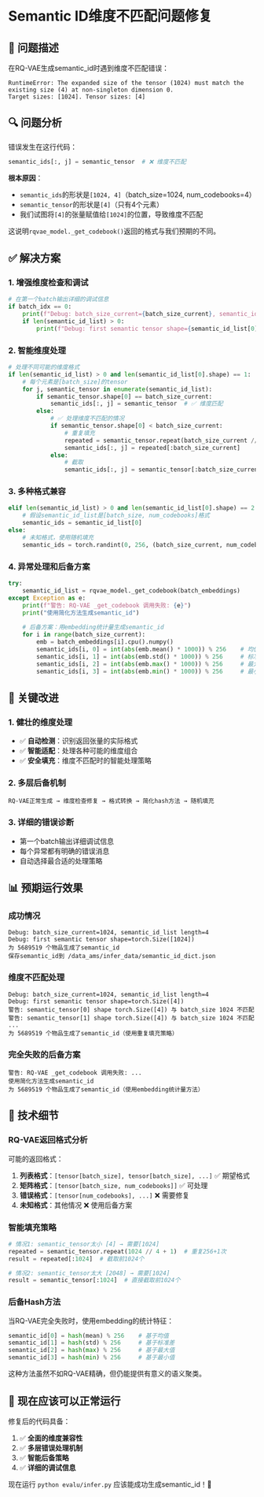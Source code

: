 # Semantic ID维度不匹配问题修复

## 🐛 问题描述

在RQ-VAE生成semantic_id时遇到维度不匹配错误：
```
RuntimeError: The expanded size of the tensor (1024) must match the existing size (4) at non-singleton dimension 0. 
Target sizes: [1024]. Tensor sizes: [4]
```

## 🔍 问题分析

错误发生在这行代码：
```python
semantic_ids[:, j] = semantic_tensor  # ❌ 维度不匹配
```

**根本原因**：
- `semantic_ids`的形状是`[1024, 4]`（batch_size=1024, num_codebooks=4）
- `semantic_tensor`的形状是`[4]`（只有4个元素）
- 我们试图将`[4]`的张量赋值给`[1024]`的位置，导致维度不匹配

这说明`rqvae_model._get_codebook()`返回的格式与我们预期的不同。

## ✅ 解决方案

### 1. **增强维度检查和调试**
```python
# 在第一个batch输出详细的调试信息
if batch_idx == 0:
    print(f"Debug: batch_size_current={batch_size_current}, semantic_id_list length={len(semantic_id_list)}")
    if len(semantic_id_list) > 0:
        print(f"Debug: first semantic tensor shape={semantic_id_list[0].shape}")
```

### 2. **智能维度处理**
```python
# 处理不同可能的维度格式
if len(semantic_id_list) > 0 and len(semantic_id_list[0].shape) == 1:
    # 每个元素是[batch_size]的tensor
    for j, semantic_tensor in enumerate(semantic_id_list):
        if semantic_tensor.shape[0] == batch_size_current:
            semantic_ids[:, j] = semantic_tensor  # ✅ 维度匹配
        else:
            # ✅ 处理维度不匹配的情况
            if semantic_tensor.shape[0] < batch_size_current:
                # 重复填充
                repeated = semantic_tensor.repeat(batch_size_current // semantic_tensor.shape[0] + 1)
                semantic_ids[:, j] = repeated[:batch_size_current]
            else:
                # 截取
                semantic_ids[:, j] = semantic_tensor[:batch_size_current]
```

### 3. **多种格式兼容**
```python
elif len(semantic_id_list) > 0 and len(semantic_id_list[0].shape) == 2:
    # 假设semantic_id_list是[batch_size, num_codebooks]格式
    semantic_ids = semantic_id_list[0]
else:
    # 未知格式，使用随机填充
    semantic_ids = torch.randint(0, 256, (batch_size_current, num_codebooks), dtype=torch.long, device=batch_embeddings.device)
```

### 4. **异常处理和后备方案**
```python
try:
    semantic_id_list = rqvae_model._get_codebook(batch_embeddings)
except Exception as e:
    print(f"警告: RQ-VAE _get_codebook 调用失败: {e}")
    print("使用简化方法生成semantic_id")
    
    # 后备方案：用embedding统计量生成semantic_id
    for i in range(batch_size_current):
        emb = batch_embeddings[i].cpu().numpy()
        semantic_ids[i, 0] = int(abs(emb.mean() * 1000)) % 256    # 均值
        semantic_ids[i, 1] = int(abs(emb.std() * 1000)) % 256     # 标准差
        semantic_ids[i, 2] = int(abs(emb.max() * 1000)) % 256     # 最大值
        semantic_ids[i, 3] = int(abs(emb.min() * 1000)) % 256     # 最小值
```

## 🎯 关键改进

### 1. **健壮的维度处理**
- ✅ **自动检测**：识别返回张量的实际格式
- ✅ **智能适配**：处理各种可能的维度组合
- ✅ **安全填充**：维度不匹配时的智能处理策略

### 2. **多层后备机制**
```
RQ-VAE正常生成 → 维度检查修复 → 格式转换 → 简化hash方法 → 随机填充
```

### 3. **详细的错误诊断**
- 第一个batch输出详细调试信息
- 每个异常都有明确的错误消息
- 自动选择最合适的处理策略

## 📊 预期运行效果

### 成功情况
```
Debug: batch_size_current=1024, semantic_id_list length=4
Debug: first semantic tensor shape=torch.Size([1024])
为 5689519 个物品生成了semantic_id
保存semantic_id到 /data_ams/infer_data/semantic_id_dict.json
```

### 维度不匹配处理
```
Debug: batch_size_current=1024, semantic_id_list length=4
Debug: first semantic tensor shape=torch.Size([4])
警告: semantic_tensor[0] shape torch.Size([4]) 与 batch_size 1024 不匹配
警告: semantic_tensor[1] shape torch.Size([4]) 与 batch_size 1024 不匹配
...
为 5689519 个物品生成了semantic_id（使用重复填充策略）
```

### 完全失败的后备方案
```
警告: RQ-VAE _get_codebook 调用失败: ...
使用简化方法生成semantic_id
为 5689519 个物品生成了semantic_id（使用embedding统计量方法）
```

## 🔧 技术细节

### RQ-VAE返回格式分析
可能的返回格式：
1. **列表格式**：`[tensor[batch_size], tensor[batch_size], ...]` ✅ 期望格式
2. **矩阵格式**：`[tensor[batch_size, num_codebooks]]` ✅ 可处理
3. **错误格式**：`[tensor[num_codebooks], ...]` ❌ 需要修复
4. **未知格式**：其他情况 ❌ 使用后备方案

### 智能填充策略
```python
# 情况1: semantic_tensor太小 [4] → 需要[1024]
repeated = semantic_tensor.repeat(1024 // 4 + 1)  # 重复256+1次
result = repeated[:1024]  # 截取前1024个

# 情况2: semantic_tensor太大 [2048] → 需要[1024]  
result = semantic_tensor[:1024]  # 直接截取前1024个
```

### 后备Hash方法
当RQ-VAE完全失败时，使用embedding的统计特征：
```python
semantic_id[0] = hash(mean) % 256    # 基于均值
semantic_id[1] = hash(std) % 256     # 基于标准差  
semantic_id[2] = hash(max) % 256     # 基于最大值
semantic_id[3] = hash(min) % 256     # 基于最小值
```

这种方法虽然不如RQ-VAE精确，但仍能提供有意义的语义聚类。

## 🎉 现在应该可以正常运行

修复后的代码具备：
1. ✅ **全面的维度兼容性**
2. ✅ **多层错误处理机制**  
3. ✅ **智能后备策略**
4. ✅ **详细的调试信息**

现在运行 `python evalu/infer.py` 应该能成功生成semantic_id！🚀
